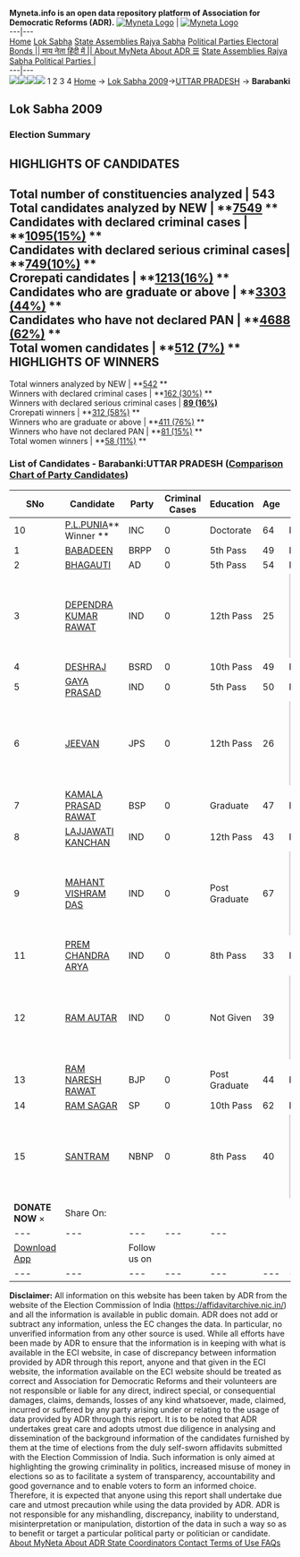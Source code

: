 **Myneta.info is an open data repository platform of Association for Democratic Reforms (ADR).**
[![Myneta Logo](https://www.myneta.info/lib/img/myneta-logo.png)](https://www.myneta.info/) | [![Myneta Logo](https://www.myneta.info/lib/img/adr-logo.png)](https://adrindia.org)  
---|---  
[Home](https://www.myneta.info/) [Lok Sabha](https://www.myneta.info/#ls "Lok Sabha") [ State Assemblies ](https://www.myneta.info/#sa "State Assemblies") [Rajya Sabha](https://www.myneta.info/#rs "Rajya Sabha") [Political Parties ](https://www.myneta.info/party "Political Parties") [ Electoral Bonds ](https://www.myneta.info/electoral_bonds "Electoral Bonds") [ || माय नेता हिंदी में || ](https://translate.google.co.in/translate?prev=hp&hl=en&js=y&u=www.myneta.info&sl=en&tl=hi&history_state0=) [ About MyNeta ](https://adrindia.org/content/about-myneta) [ About ADR ](https://adrindia.org/about-adr/who-we-are) [☰](javascript:void\(0\))
[ State Assemblies ](https://www.myneta.info/#sa "State Assemblies") [ Rajya Sabha ](https://www.myneta.info/#rs "Rajya Sabha") [ Political Parties ](https://www.myneta.info/party "Political Parties")
|   
---|---  
![](https://www.myneta.info/lib/img/banner/banner-1.png)![](https://www.myneta.info/lib/img/banner/banner-2.png)![](https://www.myneta.info/lib/img/banner/banner-3.png)![](https://www.myneta.info/lib/img/banner/banner-4.png)
1  2  3  4 
[Home](https://www.myneta.info/) → [Lok Sabha 2009](https://www.myneta.info/ls2009/)→[UTTAR PRADESH](https://www.myneta.info/ls2009/index.php?action=show_constituencies&state_id=24) → **Barabanki**
### 
## Lok Sabha 2009
###  Election Summary 
HIGHLIGHTS OF CANDIDATES  
---  
Total number of constituencies analyzed |  543   
Total candidates analyzed by NEW | **[7549](https://www.myneta.info/ls2009/index.php?action=summary&subAction=candidates_analyzed&sort=candidate#summary) **  
Candidates with declared criminal cases | **[1095(15%)](https://www.myneta.info/ls2009/index.php?action=summary&subAction=crime&sort=candidate#summary) **  
Candidates with declared serious criminal cases| **[749(10%)](https://www.myneta.info/ls2009/index.php?action=summary&subAction=serious_crime&sort=candidate#summary) **  
Crorepati candidates | **[1213(16%)](https://www.myneta.info/ls2009/index.php?action=summary&subAction=crorepati&sort=candidate#summary) **  
Candidates who are graduate or above | **[3303 (44%)](https://www.myneta.info/ls2009/index.php?action=summary&subAction=education&sort=candidate#summary) **  
Candidates who have not declared PAN | **[4688 (62%)](https://www.myneta.info/ls2009/index.php?action=summary&subAction=without_pan&sort=candidate#summary) **  
Total women candidates | **[512 (7%)](https://www.myneta.info/ls2009/index.php?action=summary&subAction=women_candidate&sort=candidate#summary) **  
HIGHLIGHTS OF WINNERS  
---  
Total winners analyzed by NEW | **[542](https://www.myneta.info/ls2009/index.php?action=summary&subAction=winner_analyzed&sort=candidate#summary) **  
Winners with declared criminal cases | **[162 (30%)](https://www.myneta.info/ls2009/index.php?action=summary&subAction=winner_crime&sort=candidate#summary) **  
Winners with declared serious criminal cases | **[89 (16%)](https://www.myneta.info/ls2009/index.php?action=summary&subAction=winner_serious_crime&sort=candidate#summary)**  
Crorepati winners | **[312 (58%)](https://www.myneta.info/ls2009/index.php?action=summary&subAction=winner_crorepati&sort=candidate#summary) **  
Winners who are graduate or above | **[411 (76%)](https://www.myneta.info/ls2009/index.php?action=summary&subAction=winner_education&sort=candidate#summary) **  
Winners who have not declared PAN | **[81 (15%)](https://www.myneta.info/ls2009/index.php?action=summary&subAction=winner_without_pan&sort=candidate#summary) **  
Total women winners | **[58 (11%)](https://www.myneta.info/ls2009/index.php?action=summary&subAction=winner_women&sort=candidate#summary) **  
### List of Candidates - Barabanki:UTTAR PRADESH ([Comparison Chart of Party Candidates](https://www.myneta.info/ls2009/comparisonchart.php?constituency_id=355))
SNo | Candidate| Party| Criminal Cases| Education| Age| Total Assets| Liabilities  
---|---|---|---|---|---|---|---  
10  | [P.L.PUNIA](https://www.myneta.info/ls2009/candidate.php?candidate_id=5713)** Winner ** | INC | 0 | Doctorate| 64 | Rs 1,40,47,833 ~ 1 Crore+ | Rs 9,95,370 ~ 9 Lacs+  
1  | [BABADEEN](https://www.myneta.info/ls2009/candidate.php?candidate_id=5718) | BRPP | 0 | 5th Pass| 49 | Rs 11,20,000 ~ 11 Lacs+ | Rs 0 ~   
2  | [BHAGAUTI](https://www.myneta.info/ls2009/candidate.php?candidate_id=5719) | AD | 0 | 5th Pass| 54 | Rs 100 ~ 1 Hund+ | Rs 0 ~   
3  | [DEPENDRA KUMAR RAWAT](https://www.myneta.info/ls2009/candidate.php?candidate_id=5722) | IND | 0 | 12th Pass| 25 | ![](https://myneta.info/image_v2.php?myneta_folder=ls2009&candidate_id=5722&col=ta) | ![](https://myneta.info/image_v2.php?myneta_folder=ls2009&candidate_id=5722&col=lia)  
4  | [DESHRAJ](https://www.myneta.info/ls2009/candidate.php?candidate_id=5717) | BSRD | 0 | 10th Pass| 49 | Rs 27,000 ~ 27 Thou+ | Rs 0 ~   
5  | [GAYA PRASAD](https://www.myneta.info/ls2009/candidate.php?candidate_id=5721) | IND | 0 | 5th Pass| 50 | Rs 12,40,225 ~ 12 Lacs+ | Rs 92,500 ~ 92 Thou+  
6  | [JEEVAN](https://www.myneta.info/ls2009/candidate.php?candidate_id=5716) | JPS | 0 | 12th Pass| 26 | ![](https://myneta.info/image_v2.php?myneta_folder=ls2009&candidate_id=5716&col=ta) | ![](https://myneta.info/image_v2.php?myneta_folder=ls2009&candidate_id=5716&col=lia)  
7  | [KAMALA PRASAD RAWAT](https://www.myneta.info/ls2009/candidate.php?candidate_id=5712) | BSP | 0 | Graduate| 47 | Rs 1,89,31,099 ~ 1 Crore+ | Rs 14,99,491 ~ 14 Lacs+  
8  | [LAJJAWATI KANCHAN](https://www.myneta.info/ls2009/candidate.php?candidate_id=5725) | IND | 0 | 12th Pass| 43 | Rs 1,17,507 ~ 1 Lacs+ | Rs 0 ~   
9  | [MAHANT VISHRAM DAS](https://www.myneta.info/ls2009/candidate.php?candidate_id=5726) | IND | 0 | Post Graduate| 67 | ![](https://myneta.info/image_v2.php?myneta_folder=ls2009&candidate_id=5726&col=ta) | ![](https://myneta.info/image_v2.php?myneta_folder=ls2009&candidate_id=5726&col=lia)  
11  | [PREM CHANDRA ARYA](https://www.myneta.info/ls2009/candidate.php?candidate_id=5723) | IND | 0 | 8th Pass| 33 | Rs 10,000 ~ 10 Thou+ | Rs 0 ~   
12  | [RAM AUTAR](https://www.myneta.info/ls2009/candidate.php?candidate_id=5724) | IND | 0 | Not Given| 39 | ![](https://myneta.info/image_v2.php?myneta_folder=ls2009&candidate_id=5724&col=ta) | ![](https://myneta.info/image_v2.php?myneta_folder=ls2009&candidate_id=5724&col=lia)  
13  | [RAM NARESH RAWAT](https://www.myneta.info/ls2009/candidate.php?candidate_id=5714) | BJP | 0 | Post Graduate| 44 | Rs 1,37,21,443 ~ 1 Crore+ | Rs 0 ~   
14  | [RAM SAGAR](https://www.myneta.info/ls2009/candidate.php?candidate_id=5715) | SP | 0 | 10th Pass| 62 | Rs 41,95,352 ~ 41 Lacs+ | Rs 76,795 ~ 76 Thou+  
15  | [SANTRAM](https://www.myneta.info/ls2009/candidate.php?candidate_id=5720) | NBNP | 0 | 8th Pass| 40 | ![](https://myneta.info/image_v2.php?myneta_folder=ls2009&candidate_id=5720&col=ta) | ![](https://myneta.info/image_v2.php?myneta_folder=ls2009&candidate_id=5720&col=lia)  
|  **DONATE NOW** × |  Share On:  | [](https://api.whatsapp.com/send?text=https%3A%2F%2Fmyneta.info%2Fpunjab2022%2Findex.php%3Faction%3Dshow_constituencies%26state_id%3D19) | [](https://www.facebook.com/sharer/sharer.php?u=https%3A%2F%2Fmyneta.info%2Fpunjab2022%2Findex.php%3Faction%3Dshow_constituencies%26state_id%3D19) | [](https://twitter.com/share?url=https%3A%2F%2Fmyneta.info%2Fpunjab2022%2Findex.php%3Faction%3Dshow_constituencies%26state_id%3D19)  
---|---|---|---|---  
| [ Download App ](https://play.google.com/store/apps/details?id=com.webrosoft.myneta1&pcampaignid=pcampaignidMKT-Other-global-all-co-prtnr-py-PartBadge-Mar2515-1) | [](https://play.google.com/store/apps/details?id=com.webrosoft.myneta1&pcampaignid=pcampaignidMKT-Other-global-all-co-prtnr-py-PartBadge-Mar2515-1) |  Follow us on  | [](https://www.facebook.com/adrindia.org/) | [](https://twitter.com/adrspeaks) | [](https://groups.google.com/g/national-election-watch?hl=en&pli=1) | [](https://www.instagram.com/adrspeaks/) | [](https://www.youtube.com/user/adrspeaks) | [](https://sharechat.com/profile/adrspeaks)  
---|---|---|---|---|---|---|---|---  
**Disclaimer:** All information on this website has been taken by ADR from the website of the Election Commission of India (https://affidavitarchive.nic.in/) and all the information is available in public domain. ADR does not add or subtract any information, unless the EC changes the data. In particular, no unverified information from any other source is used. While all efforts have been made by ADR to ensure that the information is in keeping with what is available in the ECI website, in case of discrepancy between information provided by ADR through this report, anyone and that given in the ECI website, the information available on the ECI website should be treated as correct and Association for Democratic Reforms and their volunteers are not responsible or liable for any direct, indirect special, or consequential damages, claims, demands, losses of any kind whatsoever, made, claimed, incurred or suffered by any party arising under or relating to the usage of data provided by ADR through this report. It is to be noted that ADR undertakes great care and adopts utmost due diligence in analysing and dissemination of the background information of the candidates furnished by them at the time of elections from the duly self-sworn affidavits submitted with the Election Commission of India. Such information is only aimed at highlighting the growing criminality in politics, increased misuse of money in elections so as to facilitate a system of transparency, accountability and good governance and to enable voters to form an informed choice. Therefore, it is expected that anyone using this report shall undertake due care and utmost precaution while using the data provided by ADR. ADR is not responsible for any mishandling, discrepancy, inability to understand, misinterpretation or manipulation, distortion of the data in such a way so as to benefit or target a particular political party or politician or candidate. 
[ About MyNeta ](https://adrindia.org/content/about-myneta) [ About ADR ](https://adrindia.org/about-adr/who-we-are) [ State Coordinators ](https://adrindia.org/about-adr/state-coordinators) [ Contact ](https://adrindia.org/contact-us) [ Terms of Use ](https://adrindia.org/content/adr-terms-use) [ FAQs ](https://adrindia.org/content/faqs)
